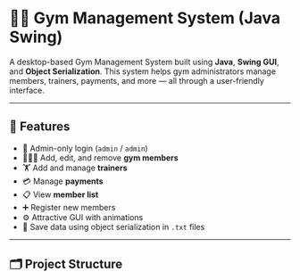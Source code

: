 
# 🏋️‍♂️ Gym Management System (Java Swing)

A desktop-based Gym Management System built using **Java**, **Swing GUI**, and **Object Serialization**. This system helps gym administrators manage members, trainers, payments, and more — all through a user-friendly interface.

---

## 🚀 Features

- 🔐 Admin-only login (`admin` / `admin`)
- 🧑‍🤝‍🧑 Add, edit, and remove **gym members**
- 🏋️ Add and manage **trainers**
- 💳 Manage **payments**
- 📋 View **member list**
- ➕ Register new members
- ⚙️ Attractive GUI with animations
- 💾 Save data using object serialization in `.txt` files

---

## 🗂️ Project Structure

